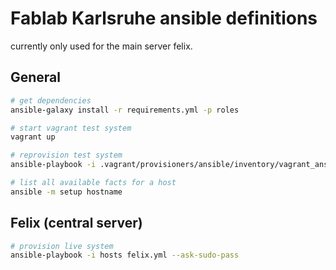 # Fablab Karlsruhe ansible definitions

currently only used for the main server felix.


## General

```` bash
# get dependencies
ansible-galaxy install -r requirements.yml -p roles

# start vagrant test system
vagrant up

# reprovision test system
ansible-playbook -i .vagrant/provisioners/ansible/inventory/vagrant_ansible_inventory felix.yml --user=vagrant

# list all available facts for a host
ansible -m setup hostname
````


## Felix (central server)

```` bash
# provision live system
ansible-playbook -i hosts felix.yml --ask-sudo-pass
````

